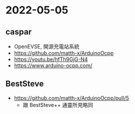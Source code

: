# 2022-05-05

## caspar

- OpenEVSE, 開源充電站系統
- https://github.com/matth-x/ArduinoOcpp
- https://youtu.be/hfTh9GjG-N4
- https://www.arduino-ocpp.com/

## BestSteve

- https://github.com/matth-x/ArduinoOcpp/pull/5
    - 跟 BestSteve++ 通靈所見略同
